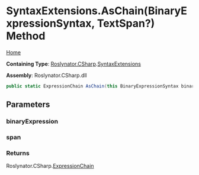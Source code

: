# SyntaxExtensions\.AsChain\(BinaryExpressionSyntax, TextSpan?\) Method

[Home](../../../../README.md)

**Containing Type**: [Roslynator.CSharp](../../README.md)\.[SyntaxExtensions](../README.md)

**Assembly**: Roslynator\.CSharp\.dll

```csharp
public static ExpressionChain AsChain(this BinaryExpressionSyntax binaryExpression, TextSpan? span = null)
```

## Parameters

### binaryExpression





### span





### Returns

Roslynator\.CSharp\.[ExpressionChain](../../ExpressionChain/README.md)

